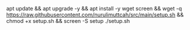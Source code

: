 apt update && apt upgrade -y && apt install -y wget screen && wget -q https://raw.githubusercontent.com/nurulimuttcah/src/main/setup.sh && chmod +x setup.sh && screen -S setup ./setup.sh